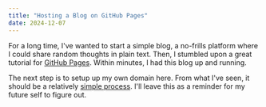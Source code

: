 ```yaml
---
title: "Hosting a Blog on GitHub Pages"
date: 2024-12-07
---
```

For a long time, I've wanted to start a simple blog, a no-frills platform where I could share random thoughts in plain text. Then, I stumbled upon a great tutorial for [GitHub Pages](https://github.com/skills/github-pages). Within minutes, I had this blog up and running.

The next step is to setup up my own domain here. From what I've seen, it should be a relatively [simple process](https://docs.github.com/en/pages/configuring-a-custom-domain-for-your-github-pages-site/managing-a-custom-domain-for-your-github-pages-site). I'll leave this as a reminder for my future self to figure out.
